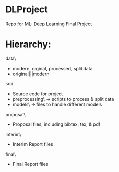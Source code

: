 # DLProject
Repo for ML: Deep Learning Final Project

# Hierarchy:
data\\

 - modern, orginal, processed, split data
 - original|||modern

src\\

 - Source code for project
 - preprocessing\\ -> scripts to process & split data
 - models\\ -> files to handle different models

proposal\\

 - Proposal files, including bibtex, tex, & pdf

interim\\

  - Interim Report files
  
final\\

  - Final Report files

